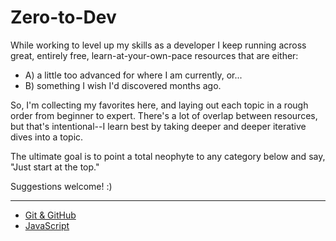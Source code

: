 # Zero-to-Dev
While working to level up my skills as a developer I keep running across great, entirely free, learn-at-your-own-pace resources that are either:
- A) a little too advanced for where I am currently, or... 
- B) something I wish I'd discovered months ago.

So, I'm collecting my favorites here, and laying out each topic in a rough order from beginner to expert. There's a lot of overlap between resources, but that's intentional--I learn best by taking deeper and deeper iterative dives into a topic.

The ultimate goal is to point a total neophyte to any category below and say, "Just start at the top."

Suggestions welcome! :)

---

- [Git & GitHub](/zero-to-git.md)
- [JavaScript](/zero-to-javascript.md/)
